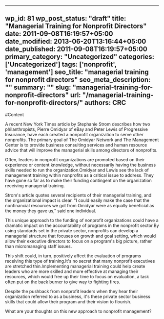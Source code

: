
---
wp_id: 81
wp_post_status: "draft" 
title: "Managerial Training for Nonprofit Directors"
date: 2011-09-08T16:19:57+05:00
date_modified: 2013-06-20T13:16:44+05:00
date_published: 2011-09-08T16:19:57+05:00
primary_category: "Uncategorized"
categories: ['Uncategorized'] 
tags: ['nonprofit', 'management']
seo_title: "managerial training for nonprofit directors"
seo_meta_description: ""
summary: "" 
slug: "managerial-training-for-nonprofit-directors"
url: "/managerial-training-for-nonprofit-directors/"
authors: CRC
---

#Content

A recent New York Times article by Stephanie Strom describes how two philanthropists, Pierre Omidyar of eBay and Peter Lewis of Progressive Insurance, have each created a nonprofit organization to serve other nonprofits. The primary goal of The Omidyar Network and The Management Center is to provide business consulting services and human resource advice that will improve the managerial skills among directors of nonprofits.

Often, leaders in nonprofit organizations are promoted based on their experience or content knowledge, without necessarily having the business skills needed to run the organization.Omidyar and Lewis see the lack of management training within nonprofits as a critical issue to address. They have gone so far as to make their funding contingent on the organization receiving managerial training.

Strom's article quotes several recipients of their managerial training, and the organizational impact is clear. "I could easily make the case that the nonfinancial resources we got from Omidyar were as equally beneficial as the money they gave us," said one individual.

This unique approach to the funding of nonprofit organizations could have a dramatic impact on the accountability of programs in the nonprofit sector.By using standards set in the private sector, nonprofits can develop a managerial structure that focuses on growth and goal setting, which would allow their executive directors to focus on a program's big picture, rather than micromanaging staff issues.

This shift could, in turn, positively affect the evaluation of programs receiving this type of training.It's no secret that many nonprofit executives are stretched thin.Implementing managerial training could help create leaders who are more skilled and more effective at managing their resources, which would free up their time to focus on evaluation, a task often put on the back burner to give way to fighting fires.

Despite the pushback from nonprofit leaders when they hear their organization referred to as a business, it's these private sector business skills that could allow their program and their vision to flourish.

What are your thoughts on this new approach to nonprofit management?

